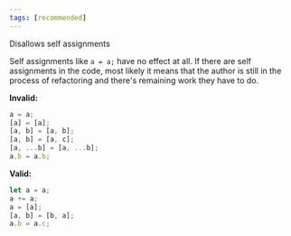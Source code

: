 ```yaml
---
tags: [recommended]
---
```


Disallows self assignments

Self assignments like `a = a;` have no effect at all. If there are self
assignments in the code, most likely it means that the author is still in the
process of refactoring and there's remaining work they have to do.

**Invalid:**

```typescript
a = a;
[a] = [a];
[a, b] = [a, b];
[a, b] = [a, c];
[a, ...b] = [a, ...b];
a.b = a.b;
```

**Valid:**

```typescript
let a = a;
a += a;
a = [a];
[a, b] = [b, a];
a.b = a.c;
```
